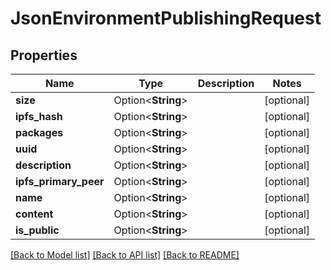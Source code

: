 # JsonEnvironmentPublishingRequest

## Properties

Name | Type | Description | Notes
------------ | ------------- | ------------- | -------------
**size** | Option<**String**> |  | [optional]
**ipfs_hash** | Option<**String**> |  | [optional]
**packages** | Option<**String**> |  | [optional]
**uuid** | Option<**String**> |  | [optional]
**description** | Option<**String**> |  | [optional]
**ipfs_primary_peer** | Option<**String**> |  | [optional]
**name** | Option<**String**> |  | [optional]
**content** | Option<**String**> |  | [optional]
**is_public** | Option<**String**> |  | [optional]

[[Back to Model list]](../README.md#documentation-for-models) [[Back to API list]](../README.md#documentation-for-api-endpoints) [[Back to README]](../README.md)


